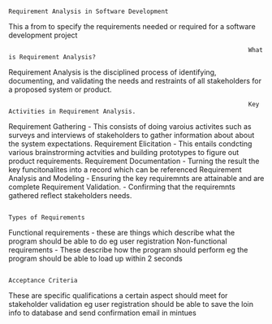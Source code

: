                                                                       Requirement Analysis in Software Development
This a from to specify the requirements needed or required for a software development project                                                                      

                                                                      What is Requirement Analysis? 
Requirement Analysis is the disciplined process of identifying, documenting, and validating the needs and restraints of all stakeholders for a proposed system or product.
                                                                      
                                                                      Key Activities in Requirement Analysis.
Requirement Gathering - This consists of doing varoius activites such as surveys and interviews of stakeholders to gather information about about the system expectations.
Requirement Elicitation - This entails condcting various brainstrorming actvities and building prototypes to figure out product requirements.
Requirement Documentation - Turning the result the key funcitonalites into a record which can be referenced 
Requirement Analysis and Modeling - Ensuring the key requiremnts are attainable and are complete
Requirement Validation. - Confirming that the requiremnts gathered reflect stakeholders needs. 

                                                                      Types of Requirements 
Functional requirements - these are things which describe what the program should be able to do eg user registration
Non-functional requirements - These describe how the program should perform eg the program should be able to load up within 2 seconds
                                                                   
                                                                      Acceptance Criteria
These are specific qualifications a certain aspect should meet for stakeholder validation eg user registration should be able to save the loin info to database and send confirmation email in mintues

